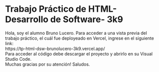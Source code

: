<h1>Trabajo Práctico de HTML- Desarrollo de Software- 3k9</h1>
Hola, soy el alumno Bruno Lucero. Para acceder a una vista previa del trabajo práctico, el cuál fue deployeado en Vercel, ingrese en el siguiente link: <br>
https://tp-html-dsw-brunolucero-3k9.vercel.app/
<br>
Para acceder al código debe descargar el proyecto y abrirlo en su Visual Studio Code. <br>
Muchas gracias por su atención! Saludos. 

